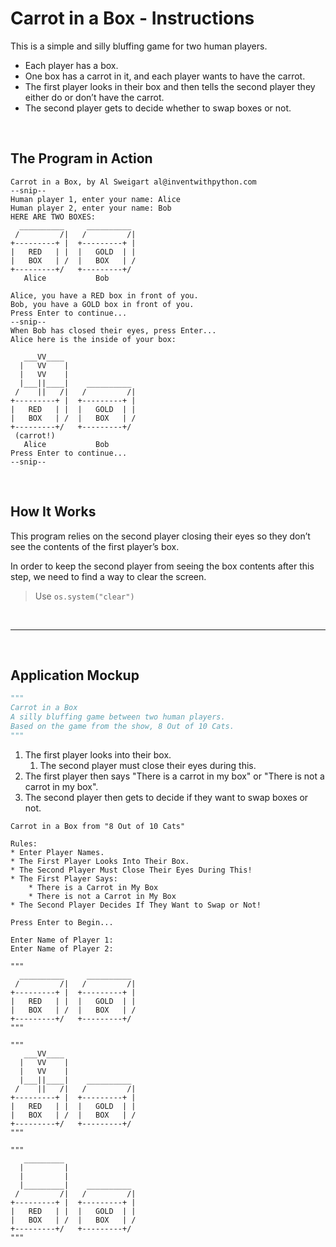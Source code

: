 # Carrot in a Box - Instructions

This is a simple and silly bluffing game for two human players.
* Each player has a box.
* One box has a carrot in it, and each player wants to have the carrot.
* The first player looks in their box and then tells the second player they either do or don’t have the carrot.
* The second player gets to decide whether to swap boxes or not.

<br>

## The Program in Action

```
Carrot in a Box, by Al Sweigart al@inventwithpython.com
--snip--
Human player 1, enter your name: Alice
Human player 2, enter your name: Bob
HERE ARE TWO BOXES:
  __________     __________
 /         /|   /         /|
+---------+ |  +---------+ |
|   RED   | |  |   GOLD  | |
|   BOX   | /  |   BOX   | /
+---------+/   +---------+/
   Alice           Bob

Alice, you have a RED box in front of you.
Bob, you have a GOLD box in front of you.
Press Enter to continue...
--snip--
When Bob has closed their eyes, press Enter...
Alice here is the inside of your box:

   ___VV____
  |   VV    |
  |   VV    |
  |___||____|    __________
 /    ||   /|   /         /|
+---------+ |  +---------+ |
|   RED   | |  |   GOLD  | |
|   BOX   | /  |   BOX   | /
+---------+/   +---------+/
 (carrot!)
   Alice           Bob
Press Enter to continue...
--snip--
```

<br>

## How It Works

This program relies on the second player closing their eyes so they don’t see the contents of the first player’s box. 

In order to keep the second player from seeing the box contents after this step, we need to find a way to clear the screen.

> Use `os.system("clear")`

<br>
<hr>
<br>

## Application Mockup

```python
"""
Carrot in a Box
A silly bluffing game between two human players.
Based on the game from the show, 8 Out of 10 Cats.
"""
```

1. The first player looks into their box.
    1. The second player must close their eyes during this.
2. The first player then says "There is a carrot in my box" or "There is not a carrot in my box".
3. The second player then gets to decide if they want to swap boxes or not.

```
Carrot in a Box from "8 Out of 10 Cats"

Rules:
* Enter Player Names.
* The First Player Looks Into Their Box.
* The Second Player Must Close Their Eyes During This!
* The First Player Says:
    * There is a Carrot in My Box
    * There is not a Carrot in My Box
* The Second Player Decides If They Want to Swap or Not!

Press Enter to Begin...
```

```
Enter Name of Player 1:
Enter Name of Player 2:

"""
  __________     __________
 /         /|   /         /|
+---------+ |  +---------+ |
|   RED   | |  |   GOLD  | |
|   BOX   | /  |   BOX   | /
+---------+/   +---------+/
"""
```


```
"""
   ___VV____
  |   VV    |
  |   VV    |
  |___||____|    __________
 /    ||   /|   /         /|
+---------+ |  +---------+ |
|   RED   | |  |   GOLD  | |
|   BOX   | /  |   BOX   | /
+---------+/   +---------+/
"""

"""
   _________
  |         |
  |         |
  |_________|    __________
 /         /|   /         /|
+---------+ |  +---------+ |
|   RED   | |  |   GOLD  | |
|   BOX   | /  |   BOX   | /
+---------+/   +---------+/
"""
```